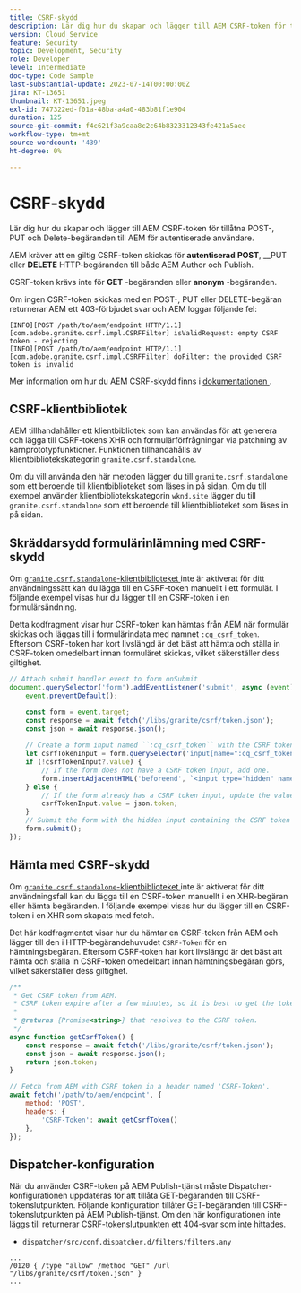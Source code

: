 ```yaml
---
title: CSRF-skydd
description: Lär dig hur du skapar och lägger till AEM CSRF-token för tillåtna POST-, PUT och Delete-begäranden till AEM för autentiserade användare.
version: Cloud Service
feature: Security
topic: Development, Security
role: Developer
level: Intermediate
doc-type: Code Sample
last-substantial-update: 2023-07-14T00:00:00Z
jira: KT-13651
thumbnail: KT-13651.jpeg
exl-id: 747322ed-f01a-48ba-a4a0-483b81f1e904
duration: 125
source-git-commit: f4c621f3a9caa8c2c64b8323312343fe421a5aee
workflow-type: tm+mt
source-wordcount: '439'
ht-degree: 0%

---
```


# CSRF-skydd

Lär dig hur du skapar och lägger till AEM CSRF-token för tillåtna POST-, PUT och Delete-begäranden till AEM för autentiserade användare.

AEM kräver att en giltig CSRF-token skickas för __autentiserad__ __POST__, __PUT eller __DELETE__ HTTP-begäranden till både AEM Author och Publish.

CSRF-token krävs inte för __GET__ -begäranden eller __anonym__ -begäranden.

Om ingen CSRF-token skickas med en POST-, PUT eller DELETE-begäran returnerar AEM ett 403-förbjudet svar och AEM loggar följande fel:

```log
[INFO][POST /path/to/aem/endpoint HTTP/1.1][com.adobe.granite.csrf.impl.CSRFFilter] isValidRequest: empty CSRF token - rejecting
[INFO][POST /path/to/aem/endpoint HTTP/1.1][com.adobe.granite.csrf.impl.CSRFFilter] doFilter: the provided CSRF token is invalid
```

Mer information om hur du AEM CSRF-skydd finns i [dokumentationen ](https://experienceleague.adobe.com/docs/experience-manager-65/developing/introduction/csrf-protection.html).


## CSRF-klientbibliotek

AEM tillhandahåller ett klientbibliotek som kan användas för att generera och lägga till CSRF-tokens XHR och formulärförfrågningar via patchning av kärnprototypfunktioner. Funktionen tillhandahålls av klientbibliotekskategorin `granite.csrf.standalone`.

Om du vill använda den här metoden lägger du till `granite.csrf.standalone` som ett beroende till klientbiblioteket som läses in på sidan. Om du till exempel använder klientbibliotekskategorin `wknd.site` lägger du till `granite.csrf.standalone` som ett beroende till klientbiblioteket som läses in på sidan.

## Skräddarsydd formulärinlämning med CSRF-skydd

Om [`granite.csrf.standalone`-klientbiblioteket ](#csrf-client-library) inte är aktiverat för ditt användningssätt kan du lägga till en CSRF-token manuellt i ett formulär. I följande exempel visas hur du lägger till en CSRF-token i en formulärsändning.

Detta kodfragment visar hur CSRF-token kan hämtas från AEM när formulär skickas och läggas till i formulärindata med namnet `:cq_csrf_token`. Eftersom CSRF-token har kort livslängd är det bäst att hämta och ställa in CSRF-token omedelbart innan formuläret skickas, vilket säkerställer dess giltighet.

```javascript
// Attach submit handler event to form onSubmit
document.querySelector('form').addEventListener('submit', async (event) => {
    event.preventDefault();

    const form = event.target;
    const response = await fetch('/libs/granite/csrf/token.json');
    const json = await response.json();
    
    // Create a form input named ``:cq_csrf_token`` with the CSRF token.
    let csrfTokenInput = form.querySelector('input[name=":cq_csrf_token"]');
    if (!csrfTokenInput?.value) {
        // If the form does not have a CSRF token input, add one.
        form.insertAdjacentHTML('beforeend', `<input type="hidden" name=":cq_csrf_token" value="${json.token}">`);
    } else {
        // If the form already has a CSRF token input, update the value.
        csrfTokenInput.value = json.token;
    }
    // Submit the form with the hidden input containing the CSRF token
    form.submit();
});
```

## Hämta med CSRF-skydd

Om [`granite.csrf.standalone`-klientbiblioteket ](#csrf-client-library) inte är aktiverat för ditt användningsfall kan du lägga till en CSRF-token manuellt i en XHR-begäran eller hämta begäranden. I följande exempel visas hur du lägger till en CSRF-token i en XHR som skapats med fetch.

Det här kodfragmentet visar hur du hämtar en CSRF-token från AEM och lägger till den i HTTP-begärandehuvudet `CSRF-Token` för en hämtningsbegäran. Eftersom CSRF-token har kort livslängd är det bäst att hämta och ställa in CSRF-token omedelbart innan hämtningsbegäran görs, vilket säkerställer dess giltighet.

```javascript
/**
 * Get CSRF token from AEM.
 * CSRF token expire after a few minutes, so it is best to get the token before each request.
 * 
 * @returns {Promise<string>} that resolves to the CSRF token.
 */
async function getCsrfToken() {
    const response = await fetch('/libs/granite/csrf/token.json');
    const json = await response.json();
    return json.token;
}

// Fetch from AEM with CSRF token in a header named 'CSRF-Token'.
await fetch('/path/to/aem/endpoint', {
    method: 'POST',
    headers: {
        'CSRF-Token': await getCsrfToken()
    },
});
```

## Dispatcher-konfiguration

När du använder CSRF-token på AEM Publish-tjänst måste Dispatcher-konfigurationen uppdateras för att tillåta GET-begäranden till CSRF-tokenslutpunkten. Följande konfiguration tillåter GET-begäranden till CSRF-tokenslutpunkten på AEM Publish-tjänst. Om den här konfigurationen inte läggs till returnerar CSRF-tokenslutpunkten ett 404-svar som inte hittades.

* `dispatcher/src/conf.dispatcher.d/filters/filters.any`

```
...
/0120 { /type "allow" /method "GET" /url "/libs/granite/csrf/token.json" }
...
```
